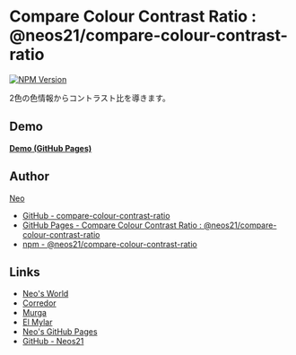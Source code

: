 # Compare Colour Contrast Ratio : @neos21/compare-colour-contrast-ratio

[![NPM Version](https://img.shields.io/npm/v/@neos21/compare-colour-contrast-ratio.svg)](https://www.npmjs.com/package/@neos21/compare-colour-contrast-ratio)

2色の色情報からコントラスト比を導きます。


## Demo

__[Demo (GitHub Pages)](https://neos21.github.io/compare-colour-contrast-ratio/)__


## Author

[Neo](http://neo.s21.xrea.com/)

- [GitHub - compare-colour-contrast-ratio](https://github.com/Neos21/compare-colour-contrast-ratio)
- [GitHub Pages - Compare Colour Contrast Ratio : @neos21/compare-colour-contrast-ratio](https://neos21.github.io/compare-colour-contrast-ratio/)
- [npm - @neos21/compare-colour-contrast-ratio](https://www.npmjs.com/package/@neos21/compare-colour-contrast-ratio)


## Links

- [Neo's World](http://neo.s21.xrea.com/)
- [Corredor](http://neos21.hatenablog.com/)
- [Murga](http://neos21.hatenablog.jp/)
- [El Mylar](http://neos21.hateblo.jp/)
- [Neo's GitHub Pages](https://neos21.github.io/)
- [GitHub - Neos21](https://github.com/Neos21/)
